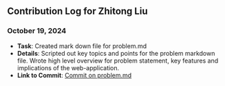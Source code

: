 ## Contribution Log for Zhitong Liu

### October 19, 2024
- **Task**: Created mark down file for problem.md
- **Details**: Scripted out key topics and points for the problem markdown file. Wrote high level overview for problem statement, key features and implications of the web-application. 
- **Link to Commit**: [Commit on problem.md]([https://github.com/sophiatangg/CS326Team26/commit/XX](https://github.com/sophiatangg/CS326Team26/commit/494e08f9c93c8877b11a624cf08484e4e6f24f77))
